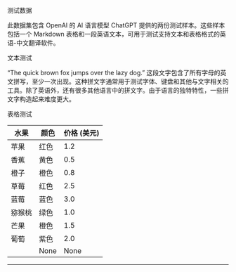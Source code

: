 测试数据

此数据集包含 OpenAI 的 AI 语言模型 ChatGPT 提供的两份测试样本。这些样本包括一个 Markdown 表格和一段英语文本，可用于测试支持文本和表格格式的英语-中文翻译软件。

文本测试

“The quick brown fox jumps over the lazy dog.” 这段文字包含了所有字母的英文拼写，至少一次出现。这种拼文字通常用于测试字体、键盘和其他与文字相关的工具。除了英语外，还有很多其他语言中的拼文字。由于语言的独特特性，一些拼文字构造起来难度更大。

表格测试 


| 水果 | 颜色 | 价格 (美元) |
| --- | --- | --- |
| 苹果 | 红色 | 1.2 |
| 香蕉 | 黄色 | 0.5 |
| 橙子 | 橙色 | 0.8 |
| 草莓 | 红色 | 2.5 |
| 蓝莓 | 蓝色 | 3.0 |
| 猕猴桃 | 绿色 | 1.0 |
| 芒果 | 橙色 | 1.5 |
| 葡萄 | 紫色 | 2.0 |
|  | None | None |

---


